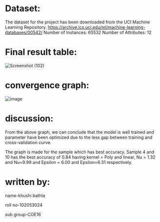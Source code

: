 # Dataset:
The dataset for the project has been downloaded from the UCI Machine Learning Repository. https://archive.ics.uci.edu/ml/machine-learning-databases/00542/
Number of Instances: 65532
Number of Attributes: 12



# Final result table:
![Screenshot (102)](https://user-images.githubusercontent.com/107835619/233161204-fd063673-34af-4215-a10e-b2b1e51cc7ee.png)

# convergence graph:
![image](https://user-images.githubusercontent.com/107835619/233160932-1733447f-8756-4c02-b3b3-a1a5fff457da.png)


# discussion:
From the above graph, we can conclude that the model is well trained and parameter have been optimized due to the less gap between training and cross-validation curve.

The graph is made for the sample which has best accuracy. Sample 4 and 10 has the best accuracy of 0.84 having kernel = Poly and linear, Nu = 1.32 and Nu=9.99 and Epsilon = 6.00 and Epsilon=6.31 respectively.

# written by:
name-khushi bathla

roll no-102053024

sub group-COE16
